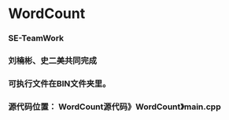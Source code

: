 # WordCount
### SE-TeamWork
### 刘楠彬、史二美共同完成
### 可执行文件在BIN文件夹里。
### 源代码位置： WordCount源代码》WordCount》main.cpp
